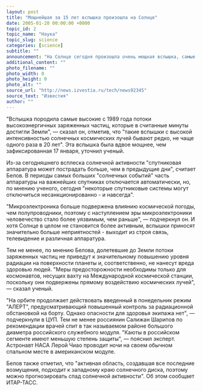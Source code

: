 ```yaml
---
layout: post
title: "Мощнейшая за 15 лет вспышка произошла на Солнце"
date: 2005-01-20 00:00:00 +0000
topic_id: 2
topic_name: "Наука"
topic_slug: science
categories: [science]
subtitle: ""
announcement: "На Солнце сегодня произошла очень мощная вспышка, самые большие за 15 лет потоки заряженных частиц высокой энергии достигли Земли за считанные минуты. Об этом заявил заведующий лабораторией Института земного магнетизма, ионосферы и распространения радиоволн (ИЗМИРАН) Анатолий Белов."
additional_content: ""
photo_filename: ""
photo_width: 0
photo_height: 0
photo_alt: ""
source_url: "http://news.izvestia.ru/tech/news92345"
source_text: "Известия"
author: ""
---
```

"Вспышка породила самые высокие с 1989 года потоки высокоэнергичных заряженных частиц, которые в считанные минуты достигли Земли", &mdash; сказал он, отметив, что "такие вспышки с высокой интенсивностью солнечных космических лучей бывают редко, не чаще одного раза в 20 лет". Эта вспышка была вдвое мощнее, чем зафиксированная 17 января, уточнил ученый.

Из-за сегодняшнего всплеска солнечной активности "спутниковая аппаратура может пострадать больше, чем в предыдущие дни", считает Белов. В периоды самых больших "солнечных событий" часть аппаратуры на важнейших спутниках отключается автоматически, но, по мнению ученого, сегодня "некоторые спутниковые системы могут отключиться несанкционированно - и навсегда".

"Микроэлектроника больше подвержена влиянию космической погоды, чем полупроводники, поэтому с наступлением эры микроэлектроники человечество стало более уязвимым, чем раньше", &mdash; подчеркнул он. И хотя Солнце в целом не становится более активным, вспышки приносят значительно больше неприятностей - выходит из строя связь, телевидение и различная аппаратура.

Тем не менее, по мнению Белова, долетевшие до Земли потоки заряженных частиц не приведут к значительному повышению уровня радиации на поверхности планеты и, соответственно, не нанесут вреда здоровью людей. "Меры предосторожности необходимы только для космонавтов, несущих вахту на Международной космической станции, поскольку они подвержены прямому воздействию космических лучей", &mdash; сказал ученый.

"На орбите продолжает действовать введенный в понедельник режим "АЛЕРТ", предусматривающий повышенный контроль за радиационной обстановкой на борту. Однако опасности для здоровья экипажа нет", &mdash; подчеркнули в ЦУП. Тем не менее россиянин Салижан Шарипов по рекомендации врачей спит в так называемом районе большого диаметра российского служебного модуля. "Каюты в российском сегменте имеют меньшую степень защиты", &mdash; пояснил эксперт. Астронавт НАСА Лерой Чиао проводит ночи на своем обычном спальном месте в американском модуле.

Белов также отметил, что "активная область, создавшая все последние возмущения, подходит к западному краю солнечного диска, поэтому можно прогнозировать спад солнечной активности". Об этом сообщает ИТАР-ТАСС.
